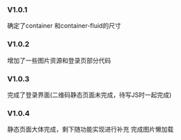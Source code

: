 ### V1.0.1
确定了container 和container-fluid的尺寸
### V1.0.2
增加了一些图片资源和登录页部分代码
### V1.0.3
完成了登录界面(二维码静态页面未完成，待写JS时一起完成)
### V1.0.4
静态页面大体完成，剩下随功能实现进行补充
完成图片懒加载